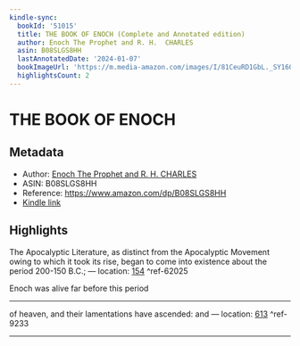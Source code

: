 ```yaml
---
kindle-sync:
  bookId: '51015'
  title: THE BOOK OF ENOCH (Complete and Annotated edition)
  author: Enoch The Prophet and R. H.  CHARLES
  asin: B08SLGS8HH
  lastAnnotatedDate: '2024-01-07'
  bookImageUrl: 'https://m.media-amazon.com/images/I/81CeuRD1GbL._SY160.jpg'
  highlightsCount: 2
---
```

# THE BOOK OF ENOCH
## Metadata
* Author: [Enoch The Prophet and R. H.  CHARLES](https://www.amazon.comundefined)
* ASIN: B08SLGS8HH
* Reference: https://www.amazon.com/dp/B08SLGS8HH
* [Kindle link](kindle://book?action=open&asin=B08SLGS8HH)

## Highlights
The Apocalyptic Literature, as distinct from the Apocalyptic Movement owing to which it took its rise, began to come into existence about the period 200-150 B.C.; — location: [154](kindle://book?action=open&asin=B08SLGS8HH&location=154) ^ref-62025

Enoch was alive far before this period

---
of heaven, and their lamentations have ascended: and — location: [613](kindle://book?action=open&asin=B08SLGS8HH&location=613) ^ref-9233

---
